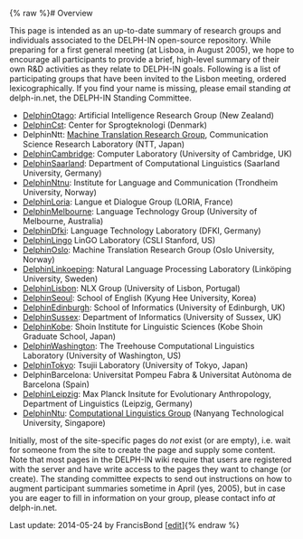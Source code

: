 {% raw %}# Overview

This page is intended as an up-to-date summary of research groups and
individuals associated to the DELPH-IN open-source repository. While
preparing for a first general meeting (at Lisboa, in August 2005), we
hope to encourage all participants to provide a brief, high-level
summary of their own R&D activities as they relate to DELPH-IN goals.
Following is a list of participating groups that have been invited to
the Lisbon meeting, ordered lexicographically. If you find your name is
missing, please email standing *at* delph-in.net, the DELPH-IN Standing
Committee.

- [DelphinOtago](https://blog.inductorsoftware.com/docsproto/missing/DelphinOtago): Artificial Intelligence Research Group
(New Zealand)
- [DelphinCst](https://blog.inductorsoftware.com/docsproto/missing/DelphinCst): Center for Sprogteknologi (Denmark)
- DelphinNtt: [Machine Translation Research
Group](http://www.kecl.ntt.co.jp/icl/mtg), Communication Science
Research Laboratory (NTT, Japan)
- [DelphinCambridge](https://blog.inductorsoftware.com/docsproto/missing/DelphinCambridge): Computer Laboratory
(University of Cambridge, UK)
- [DelphinSaarland](https://blog.inductorsoftware.com/docsproto/missing/DelphinSaarland): Department of Computational
Linguistics (Saarland University, Germany)
- [DelphinNtnu](https://blog.inductorsoftware.com/docsproto/missing/DelphinNtnu): Institute for Language and Communication
(Trondheim University, Norway)
- [DelphinLoria](https://blog.inductorsoftware.com/docsproto/missing/DelphinLoria): Langue et Dialogue Group (LORIA,
France)
- [DelphinMelbourne](https://blog.inductorsoftware.com/docsproto/missing/DelphinMelbourne): Language Technology Group
(University of Melbourne, Australia)
- [DelphinDfki](https://blog.inductorsoftware.com/docsproto/missing/DelphinDfki): Language Technology Laboratory (DFKI,
Germany)
- [DelphinLingo](https://blog.inductorsoftware.com/docsproto/missing/DelphinLingo) LinGO Laboratory (CSLI Stanford, US)
- [DelphinOslo](https://blog.inductorsoftware.com/docsproto/missing/DelphinOslo): Machine Translation Research Group (Oslo
University, Norway)
- [DelphinLinkoeping](https://blog.inductorsoftware.com/docsproto/missing/DelphinLinkoeping): Natural Language Processing
Laboratory (Linköping University, Sweden)
- [DelphinLisbon](https://blog.inductorsoftware.com/docsproto/grammars/DelphinLisbon): NLX Group (University of Lisbon,
Portugal)
- [DelphinSeoul](https://blog.inductorsoftware.com/docsproto/missing/DelphinSeoul): School of English (Kyung Hee
University, Korea)
- [DelphinEdinburgh](https://blog.inductorsoftware.com/docsproto/missing/DelphinEdinburgh): School of Informatics
(University of Edinburgh, UK)
- [DelphinSussex](https://blog.inductorsoftware.com/docsproto/missing/DelphinSussex): Department of Informatics
(University of Sussex, UK)
- [DelphinKobe](https://blog.inductorsoftware.com/docsproto/missing/DelphinKobe): Shoin Institute for Linguistic Sciences
(Kobe Shoin Graduate School, Japan)
- [DelphinWashington](https://blog.inductorsoftware.com/docsproto/missing/DelphinWashington): The Treehouse Computational
Linguistics Laboratory (University of Washington, US)
- [DelphinTokyo](https://blog.inductorsoftware.com/docsproto/missing/DelphinTokyo): Tsujii Laboratory (University of
Tokyo, Japan)
- DelphinBarcelona: Universitat Pompeu Fabra &
Universitat Autònoma de Barcelona (Spain)
- [DelphinLeipzig](https://blog.inductorsoftware.com/docsproto/missing/DelphinLeipzig): Max Planck Insitute for
Evolutionary Anthropology, Department of Linguistics (Leipzig,
Germany)
- [DelphinNtu](/DelphinNtu): [Computational Linguistics
Group](http://compling.hss.ntu.edu.sg/) (Nanyang Technological
University, Singapore)

Initially, most of the site-specific pages do *not* exist (or are
empty), i.e. wait for someone from the site to create the page and
supply some content. Note that most pages in the DELPH-IN wiki require
that users are registered with the server and have write access to the
pages they want to change (or create). The standing committee expects to
send out instructions on how to augment participant summaries sometime
in April (yes, 2005), but in case you are eager to fill in information
on your group, please contact info *at* delph-in.net.

Last update: 2014-05-24 by FrancisBond [[edit](https://github.com/delph-in/docs/wiki/DelphinParticipants/_edit)]{% endraw %}